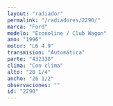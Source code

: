 ```yaml
---
layout: "radiador"
permalink: "/radiadores/2290/"
marca: "Ford"
modelo: "Econoline / Club Wagon"
ano: "1996"
motor: "L6 4.9"
transmision: "Automática"
parte: "432338"
clima: "Con clima"
alto: "20 1/4"
ancho: "26 1/2"
observaciones: ""
id: "2290"
---
```


